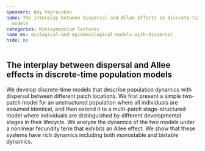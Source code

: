```yaml
---
speakers: Amy Veprauskas
name: The interplay between dispersal and Allee effects in discrete-time population
  models
categories: Minisymposium lectures
name_ms: ecological-and-epidemiological-models-with-dispersal
hide: no
---
```


## The interplay between dispersal and Allee effects in discrete-time population models

We develop discrete-time models that describe population dynamics with dispersal between different patch locations. We first present a simple two-patch model for an unstructured population where all individuals are assumed identical, and then extend it to a multi-patch stage-structured model where individuals are distinguished by different developmental stages in their lifecycle. We analyze the dynamics of the two models under a nonlinear fecundity term that exhibits an Allee effect. We show that these systems have rich dynamics including both monostable and bistable dynamics.


